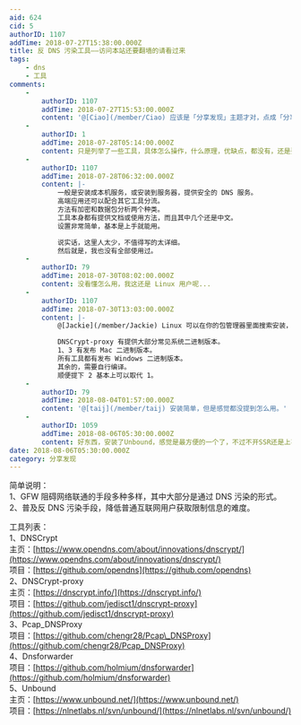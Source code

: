 ```yaml
---
aid: 624
cid: 5
authorID: 1107
addTime: 2018-07-27T15:38:00.000Z
title: 反 DNS 污染工具——访问本站还要翻墙的请看过来
tags:
    - dns
    - 工具
comments:
    -
        authorID: 1107
        addTime: 2018-07-27T15:53:00.000Z
        content: '@[Ciao](/member/Ciao) 应该是「分享发现」主题才对，点成「分享创造」了。'
    -
        authorID: 1
        addTime: 2018-07-28T05:14:00.000Z
        content: 只是列举了一些工具，具体怎么操作，什么原理，优缺点，都没有，还是要更详尽些才好。
    -
        authorID: 1107
        addTime: 2018-07-28T06:32:00.000Z
        content: |-
            一般是安装成本机服务，或安装到服务器，提供安全的 DNS 服务。  
            高端应用还可以配合其它工具分流。  
            方法有加密和数据包分析两个种类。  
            工具本身都有提供文档或使用方法，而且其中几个还是中文。  
            设置非常简单，基本是上手就能用。

            说实话，这里人太少，不值得写的太详细。  
            然后就是，我也没有全部使用过。
    -
        authorID: 79
        addTime: 2018-07-30T08:02:00.000Z
        content: 没看懂怎么用，我这还是 Linux 用户呢...
    -
        authorID: 1107
        addTime: 2018-07-30T13:03:00.000Z
        content: |-
            @[Jackie](/member/Jackie) Linux 可以在你的包管理器里面搜索安装，或者按照文档提示进行编译安装。

            DNSCrypt-proxy 有提供大部分常见系统二进制版本。  
            1、3 有发布 Mac 二进制版本。  
            所有工具都有发布 Windows 二进制版本。  
            其余的，需要自行编译。  
            顺便提下 2 基本上可以取代 1。
    -
        authorID: 79
        addTime: 2018-08-04T01:57:00.000Z
        content: '@[taij](/member/taij) 安装简单，但是感觉都没提到怎么用。'
    -
        authorID: 1059
        addTime: 2018-08-06T05:30:00.000Z
        content: 好东西，安装了Unbound，感觉是最方便的一个了，不过不开SSR还是上不了2049
date: 2018-08-06T05:30:00.000Z
category: 分享发现
---
```


简单说明：  
1、GFW 阻碍网络联通的手段多种多样，其中大部分是通过 DNS 污染的形式。  
2、普及反 DNS 污染手段，降低普通互联网用户获取限制信息的难度。

工具列表：  
1、DNSCrypt  
主页：[https://www.opendns.com/about/innovations/dnscrypt/](https://www.opendns.com/about/innovations/dnscrypt/)  
项目：[https://github.com/opendns](https://github.com/opendns)  
2、DNSCrypt-proxy  
主页：[https://dnscrypt.info/](https://dnscrypt.info/)  
项目：[https://github.com/jedisct1/dnscrypt-proxy](https://github.com/jedisct1/dnscrypt-proxy)  
3、Pcap\_DNSProxy  
项目：[https://github.com/chengr28/Pcap\_DNSProxy](https://github.com/chengr28/Pcap_DNSProxy)  
4、Dnsforwarder  
项目：[https://github.com/holmium/dnsforwarder](https://github.com/holmium/dnsforwarder)  
5、Unbound  
主页：[https://www.unbound.net/](https://www.unbound.net/)  
项目：[https://nlnetlabs.nl/svn/unbound/](https://nlnetlabs.nl/svn/unbound/)
